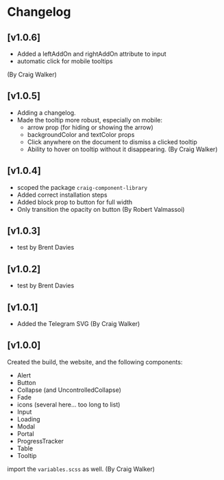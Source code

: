 # Changelog

## [v1.0.6]

- Added a leftAddOn and rightAddOn attribute to input
- automatic click for mobile tooltips

(By Craig Walker)

## [v1.0.5]

- Adding a changelog.
- Made the tooltip more robust, especially on mobile:
  - arrow prop (for hiding or showing the arrow)
  - backgroundColor and textColor props
  - Click anywhere on the document to dismiss a clicked tooltip
  - Ability to hover on tooltip without it disappearing.
(By Craig Walker)

## [v1.0.4]

- scoped the package `craig-component-library`
- Added correct installation steps
- Added block prop to button for full width
- Only transition the opacity on button
(By Robert Valmassoi)

## [v1.0.3]

- test by Brent Davies

## [v1.0.2]

- test by Brent Davies

## [v1.0.1]

- Added the Telegram SVG
(By Craig Walker)

## [v1.0.0]

Created the build, the website, and the following components:
- Alert
- Button
- Collapse (and UncontrolledCollapse)
- Fade
- icons (several here... too long to list)
- Input
- Loading
- Modal
- Portal
- ProgressTracker
- Table
- Tooltip

import the `variables.scss` as well.
(By Craig Walker)
